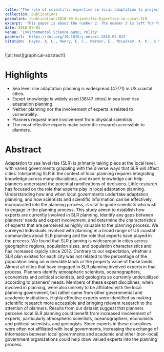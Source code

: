 ```yaml
---
title: "The role of scientific expertise in local adaptation to projected sea level rise"
collection: publications
permalink: /publication/2018-09-Scientific-Expertise-in-Local-SLR
excerpt: 'This paper is about the number 2. The number 3 is left for future work.'
date: 2018-09-01
venue: 'Environmental Science &amp; Policy'
paperurl: 'https://doi.org/10.1016/j.envsci.2018.05.012'
citation: 'Hayes, A. L., Heery, E. C., Maroon, E., McLaskey, A. K., & Stawitz, C. C. (2018). &quot;The role of scientific expertise in local adaptation to projected sea level rise.&quot; <i>Environmental Science &amp; Policy, 87</i>, 55-63.'
---
```


![alt text][graphical-abstract1]

# Highlights
* Sea level rise adaptation planning is widespread (47/71) in US coastal cities.
* Expert knowledge is widely used (38/47 cities) in sea level rise adaptation planning.
* Neither planning nor the involvement of experts is related to vulnerability.
* Planners request more involvement from physical scientists.
* The most effective experts make scientific research accessible to planners.

# Abstract
Adaptation to sea level rise (SLR) is primarily taking place at the local level, with varied governments grappling with the diverse ways that SLR will affect cities. Interpreting SLR in the context of local planning requires integrating knowledge across many disciplines, and expert knowledge can help planners understand the potential ramifications of decisions. Little research has focused on the role that experts play in local adaptation planning. Understanding how and when local governments undertake adaptation planning, and how scientists and scientific information can be effectively incorporated into the planning process, is vital to guide scientists who wish to engage in the planning process. This study aimed to establish how experts are currently involved in SLR planning, identify any gaps between planners’ needs and expert involvement, and determine the characteristics of experts that are perceived as highly valuable to the planning process. We surveyed individuals involved with planning in a broad range of US coastal communities about SLR planning and the role that experts have played in the process. We found that SLR planning is widespread in cities across geographic regions, population sizes, and population characteristics and has increased rapidly since 2012. Contrary to our expectation, whether a SLR plan existed for each city was not related to the percentage of the population living on vulnerable lands or the property value of those lands. Almost all cities that have engaged in SLR planning involved experts in that process. Planners identify atmospheric scientists, oceanographers, economists and political scientists, and geologists as currently underutilized according to planners’ needs. Members of these expert disciplines, when involved in planning, were also unlikely to be affiliated with the local planning government, but rather came from other governmental and academic institutions. Highly effective experts were identified as making scientific research more accessible and bringing relevant research to the attention of planners. Results from our dataset suggest that planners perceive local SLR planning could benefit from increased involvement of experts, particularly atmospheric scientists, oceanographers, economists and political scientists, and geologists. Since experts in these disciplines were often not affiliated with local governments, increasing the exchange of information between local governments and academic and other (non-local) government organizations could help draw valued experts into the planning process.
